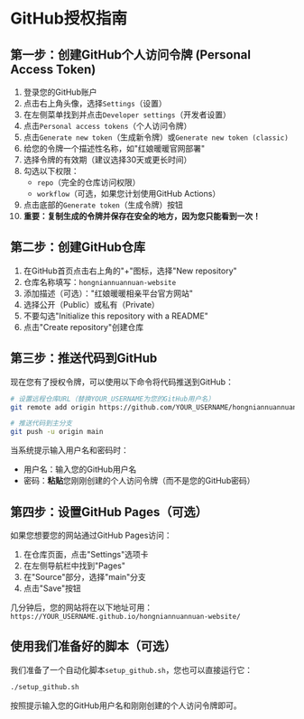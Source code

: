 # GitHub授权指南

## 第一步：创建GitHub个人访问令牌 (Personal Access Token)

1. 登录您的GitHub账户
2. 点击右上角头像，选择`Settings`（设置）
3. 在左侧菜单找到并点击`Developer settings`（开发者设置）
4. 点击`Personal access tokens`（个人访问令牌）
5. 点击`Generate new token`（生成新令牌）或`Generate new token (classic)`
6. 给您的令牌一个描述性名称，如"红娘暖暖官网部署"
7. 选择令牌的有效期（建议选择30天或更长时间）
8. 勾选以下权限：
   - `repo`（完全的仓库访问权限）
   - `workflow`（可选，如果您计划使用GitHub Actions）
9. 点击底部的`Generate token`（生成令牌）按钮
10. **重要：复制生成的令牌并保存在安全的地方，因为您只能看到一次！**

## 第二步：创建GitHub仓库

1. 在GitHub首页点击右上角的"+"图标，选择"New repository"
2. 仓库名称填写：`hongniannuannuan-website`
3. 添加描述（可选）："红娘暖暖相亲平台官方网站"
4. 选择公开（Public）或私有（Private）
5. 不要勾选"Initialize this repository with a README"
6. 点击"Create repository"创建仓库

## 第三步：推送代码到GitHub

现在您有了授权令牌，可以使用以下命令将代码推送到GitHub：

```bash
# 设置远程仓库URL（替换YOUR_USERNAME为您的GitHub用户名）
git remote add origin https://github.com/YOUR_USERNAME/hongniannuannuan-website.git

# 推送代码到主分支
git push -u origin main
```

当系统提示输入用户名和密码时：
- 用户名：输入您的GitHub用户名
- 密码：**粘贴**您刚刚创建的个人访问令牌（而不是您的GitHub密码）

## 第四步：设置GitHub Pages（可选）

如果您想要您的网站通过GitHub Pages访问：

1. 在仓库页面，点击"Settings"选项卡
2. 在左侧导航栏中找到"Pages"
3. 在"Source"部分，选择"main"分支
4. 点击"Save"按钮

几分钟后，您的网站将在以下地址可用：
`https://YOUR_USERNAME.github.io/hongniannuannuan-website/`

## 使用我们准备好的脚本（可选）

我们准备了一个自动化脚本`setup_github.sh`，您也可以直接运行它：

```bash
./setup_github.sh
```

按照提示输入您的GitHub用户名和刚刚创建的个人访问令牌即可。 